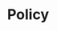 ---
# This topic lives at
# https://digital.gov/topics/policy

# Topic Title
title: "Policy"

# description — keep it short and clear
# summary: ""

# Weight
weight: 1

# For more information on managing topics,
# see https://github.com/GSA/digitalgov.gov/wiki/topics
---